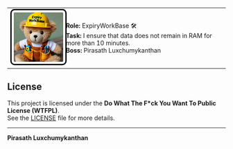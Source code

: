 <table style="border-collapse: collapse; border: none;">
  <tr style="border: none;">
    <td>
      <img src="profile.png" alt="Worker Profile" width="150" 
           style="border: 3px solid black; border-radius: 10px; padding: 5px;">
    </td>
    <td>
      <strong>Role:</strong> ExpiryWorkBase 🛠️ <br>
      <strong>Task:</strong> I ensure that data does not remain in RAM for more than 10 minutes. <br>
      <strong>Boss:</strong> Pirasath Luxchumykanthan
    </td>
  </tr>
</table>


## **License**
This project is licensed under the **Do What The F*ck You Want To Public License (WTFPL)**.  
See the [LICENSE](LICENSE) file for more details.

---

**Pirasath Luxchumykanthan**  
